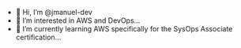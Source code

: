 - 👋 Hi, I’m @jmanuel-dev
- 👀 I’m interested in AWS and DevOps...
- 🌱 I’m currently learning AWS specifically for the SysOps Associate certification...

<!---
jmanuel-dev/jmanuel-dev is a ✨ special ✨ repository because its `README.md` (this file) appears on your GitHub profile.
You can click the Preview link to take a look at your changes.
--->
